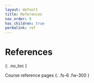 ```yaml
---
layout: default
title: References
nav_order: 9
has_children: true
permalink: ref
---
```


# References
{: .no_toc }

Course reference pages
{: .fs-6 .fw-300 }

